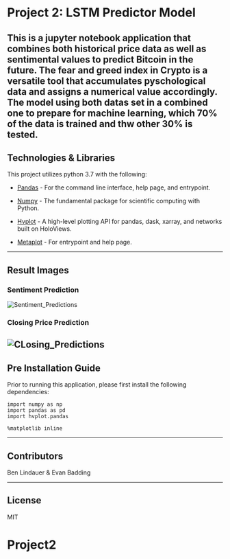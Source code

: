 # Project 2: LSTM Predictor Model 
This is a jupyter notebook application that combines both historical price data as well as sentimental values to predict Bitcoin in the future. The fear and greed index in Crypto is a versatile tool that accumulates pyschological data and assigns a numerical value accordingly. The model using both datas set in a combined one to prepare for machine learning, which 70% of the data is trained and thw other 30% is tested.
---

## Technologies & Libraries

This project utilizes python 3.7 with the following:

* [Pandas](https://github.com/pandas-dev/pandas) - For the command line interface, help page, and entrypoint.

* [Numpy](https://github.com/numpy/numpy) - The fundamental package for scientific computing with Python.

* [Hvplot](https://github.com/holoviz/hvplot) - A high-level plotting API for pandas, dask, xarray, and networks built on HoloViews.

* [Metaplot](https://github.com/matplotlib/matplotlib) - For entrypoint and help page.


---
## Result Images

### Sentiment Prediction

![Sentiment_Predictions](https://user-images.githubusercontent.com/117557983/233494519-184f5d94-f5b3-4b45-94ae-f0ca48fefb56.png)


### Closing Price Prediction

![CLosing_Predictions](https://user-images.githubusercontent.com/117557983/233494529-04fcd821-ab10-49c9-a6a2-b2ae3fe4b72d.png)
--- 

## Pre Installation Guide

Prior to running this application, please first install the following dependencies:

```
import numpy as np
import pandas as pd
import hvplot.pandas

%matplotlib inline
```

---

## Contributors

Ben Lindauer & Evan Badding

---

## License

MIT
# Project2
